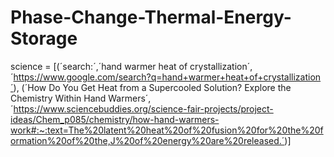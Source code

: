 # Phase-Change-Thermal-Energy-Storage
science = [(´search:´,´hand warmer heat of crystallization´,´https://www.google.com/search?q=hand+warmer+heat+of+crystallization´), (´How Do You Get Heat from a Supercooled Solution? Explore the Chemistry Within Hand Warmers´,´https://www.sciencebuddies.org/science-fair-projects/project-ideas/Chem_p085/chemistry/how-hand-warmers-work#:~:text=The%20latent%20heat%20of%20fusion%20for%20the%20formation%20of%20the,J%20of%20energy%20are%20released.´)]
